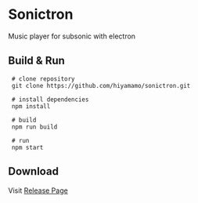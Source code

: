 # Sonictron
Music player for subsonic with electron

## Build & Run

```
 # clone repository
 git clone https://github.com/hiyamamo/sonictron.git
 
 # install dependencies
 npm install
 
 # build
 npm run build

 # run
 npm start
```

## Download
Visit [Release Page](https://github.com/hiyamamo/sonictron/releases)
